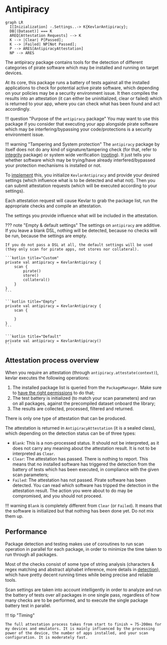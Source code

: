 # Antipiracy

``` mermaid
graph LR
  I[Inizialization] -.Settings..-> K{KevlarAntipiracy};
  DB[(Dataset)] === K
  AREQ[Attestation Requests] --> K
  K --> |Clear| P[Passed];
  K --> |Failed| NP[Not Passed];
  P --> ARES[AntipiracyAttestation]
  NP --> ARES
```

The antipiracy package contains tools for the detection of different categories of pirate software which may be installed and running on target devices. 

At its core, this package runs a battery of tests against all the installed applications to check for potential active pirate software, which depending on your policies may be a security environment issue. 
It then compiles the results into an attestation (it can either be uninitialized, clear or failed) which is returned to your app, where you can check what has been found and act accordingly.

!!! question "Purpose of the `antipiracy` package"
	You may want to use this package if you consider that executing your app alongside pirate software which may be interfering/bypassing your code/protections is a security environment issue.

!!! warning "Tampering and System protection"
	The `antipiracy` package by itself does not do any kind of signature/tampering check (for that, refer to [integrity](../integrity/integrity.md) package) or system wide verification ([rooting](../rooting/rooting.md)).
	It just tells you whether software which may be trying/have already interfered/bypassed your protection mechanisms is installed or not.


To [implement](implementation.md) this, you initialize `KevlarAntipiracy` and provide your desired settings (which influence what is to be detected and what not). Then you can submit attestation requests (which will be executed according to your settings).

Each attestation request will cause Kevlar to grab the package list, run the appropriate checks and compile an attestation.

The settings you provide influence what will be included in the attestation.

??? note "Empty & default settings"
	The settings on `antipiracy` are additive. If you leave a blank DSL, nothing will be detected, because no checks will be run, because the settings are empty. 

	If you do not pass a DSL at all, the default settings will be used (they only scan for pirate apps, not stores nor collateral).

	```kotlin title="Custom"
    private val antipiracy = KevlarAntipiracy {
        scan {
            pirate()
            store()
            collateral()
        }
    }
	```

	```kotlin title="Empty"
    private val antipiracy = KevlarAntipiracy {
        scan {

		}
    }
	```

	```kotlin title="Default"
    private val antipiracy = KevlarAntipiracy()
	```


## Attestation process overview
When you require an attestation (through `antipiracy.attestate(context)`), kevlar executes the following operations:

1. The installed package list is queried from the `PackageManager`. Make sure to [have the right permissions](privacy.md) to do that;
2. The test battery is initialized (to match your scan parameters) and ran on all packages, against the precompiled dataset onboard the library;
3. The results are collected, processed, filtered and returned.

There is only one type of attestation that can be produced.

The attestation is returned in `AntipiracyAttestation` (it is a sealed class), which depending on the detection status can be of three types:

- `Blank`: This is a non-processed status. It should not be interpreted, as it does not carry any meaning about the attestation result. It is not to be interpreted as `Clear`.
- `Clear`: The attestation has passed. There is nothing to report. This means that no installed software has triggered the detection from the battery of tests which has been executed, in compliance with the given scan parameters;
- `Failed`: The attestation has not passed. Pirate software has been detected. You can read which software has tripped the detection in the attestation result. The action you were about to do may be compromised, and you should not proceed.

!!! warning
`Blank` is completely different from `Clear` (or `Failed`). It means that the software is initialized but that nothing has been done yet. Do not mix them up.

## Performance
Package detection and testing makes use of coroutines to run scan operation in parallel for each package, in order to minimize the time taken to run through all packages.

Most of the checks consist of some type of string analysis (characters & regex matching and abstract alphabet inference, more details in [detection](detection.md)), which have pretty decent running times while being precise and reliable tools.

Scan settings are taken into account intelligently in order to analyze and run the battery of tests over all packages in one single pass, regardless of how many checks are to be performed, and to execute the single package battery test in parallel.

!!! tip "Timing"
	
	The full attestation process takes from start to finish ≈ 75-200ms for my devices and emulators. It is mainly influenced by the processing power of the device, the number of apps installed, and your scan configuration. It is moderately fast.